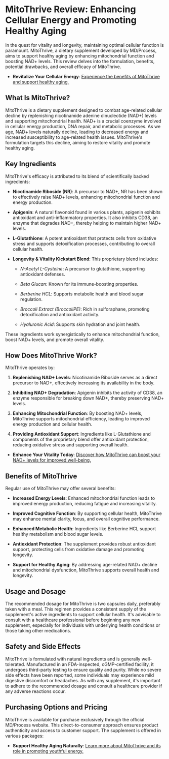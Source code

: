 # MitoThrive Review: Enhancing Cellular Energy and Promoting Healthy Aging

In the quest for vitality and longevity, maintaining optimal cellular function is paramount. MitoThrive, a dietary supplement developed by MD/Process, aims to support healthy aging by enhancing mitochondrial function and boosting NAD+ levels. This review delves into the formulation, benefits, potential drawbacks, and overall efficacy of MitoThrive.

- **Revitalize Your Cellular Energy**: [Experience the benefits of MitoThrive and support healthy aging.](https://d5f673upgw2bw-fcki-ewbyolx.hop.clickbank.net/?&traffic_type=gorganic)

## What Is MitoThrive?

MitoThrive is a dietary supplement designed to combat age-related cellular decline by replenishing nicotinamide adenine dinucleotide (NAD+) levels and supporting mitochondrial health. NAD+ is a crucial coenzyme involved in cellular energy production, DNA repair, and metabolic processes. As we age, NAD+ levels naturally decline, leading to decreased energy and increased susceptibility to age-related health issues. MitoThrive's formulation targets this decline, aiming to restore vitality and promote healthy aging. 

## Key Ingredients

MitoThrive's efficacy is attributed to its blend of scientifically backed ingredients:

- **Nicotinamide Riboside (NR)**: A precursor to NAD+, NR has been shown to effectively raise NAD+ levels, enhancing mitochondrial function and energy production. 

- **Apigenin**: A natural flavonoid found in various plants, apigenin exhibits antioxidant and anti-inflammatory properties. It also inhibits CD38, an enzyme that degrades NAD+, thereby helping to maintain higher NAD+ levels. 

- **L-Glutathione**: A potent antioxidant that protects cells from oxidative stress and supports detoxification processes, contributing to overall cellular health. 

- **Longevity & Vitality Kickstart Blend**: This proprietary blend includes:

  - *N-Acetyl L-Cysteine*: A precursor to glutathione, supporting antioxidant defenses.

  - *Beta Glucan*: Known for its immune-boosting properties.

  - *Berberine HCL*: Supports metabolic health and blood sugar regulation.

  - *Broccoli Extract (BroccoliPE)*: Rich in sulforaphane, promoting detoxification and antioxidant activity.

  - *Hyaluronic Acid*: Supports skin hydration and joint health.

These ingredients work synergistically to enhance mitochondrial function, boost NAD+ levels, and promote overall vitality. 

## How Does MitoThrive Work?

MitoThrive operates by:

1. **Replenishing NAD+ Levels**: Nicotinamide Riboside serves as a direct precursor to NAD+, effectively increasing its availability in the body. 

2. **Inhibiting NAD+ Degradation**: Apigenin inhibits the activity of CD38, an enzyme responsible for breaking down NAD+, thereby preserving NAD+ levels. 

3. **Enhancing Mitochondrial Function**: By boosting NAD+ levels, MitoThrive supports mitochondrial efficiency, leading to improved energy production and cellular health. 

4. **Providing Antioxidant Support**: Ingredients like L-Glutathione and components of the proprietary blend offer antioxidant protection, reducing oxidative stress and supporting overall health. 

- **Enhance Your Vitality Today**: [Discover how MitoThrive can boost your NAD+ levels for improved well-being.](https://d5f673upgw2bw-fcki-ewbyolx.hop.clickbank.net/?&traffic_type=gorganic)


## Benefits of MitoThrive

Regular use of MitoThrive may offer several benefits:

- **Increased Energy Levels**: Enhanced mitochondrial function leads to improved energy production, reducing fatigue and increasing vitality. 

- **Improved Cognitive Function**: By supporting cellular health, MitoThrive may enhance mental clarity, focus, and overall cognitive performance. 

- **Enhanced Metabolic Health**: Ingredients like Berberine HCL support healthy metabolism and blood sugar levels. 

- **Antioxidant Protection**: The supplement provides robust antioxidant support, protecting cells from oxidative damage and promoting longevity. 

- **Support for Healthy Aging**: By addressing age-related NAD+ decline and mitochondrial dysfunction, MitoThrive supports overall health and longevity. 

## Usage and Dosage

The recommended dosage for MitoThrive is two capsules daily, preferably taken with a meal. This regimen provides a consistent supply of the supplement's active ingredients to support cellular health. It's advisable to consult with a healthcare professional before beginning any new supplement, especially for individuals with underlying health conditions or those taking other medications. 

## Safety and Side Effects

MitoThrive is formulated with natural ingredients and is generally well-tolerated. Manufactured in an FDA-inspected, cGMP-certified facility, it undergoes third-party testing to ensure quality and purity. While no severe side effects have been reported, some individuals may experience mild digestive discomfort or headaches. As with any supplement, it's important to adhere to the recommended dosage and consult a healthcare provider if any adverse reactions occur. 

## Purchasing Options and Pricing

MitoThrive is available for purchase exclusively through the official MD/Process website. This direct-to-consumer approach ensures product authenticity and access to customer support. The supplement is offered in various packages: 

- **Support Healthy Aging Naturally**: [Learn more about MitoThrive and its role in promoting youthful energy.](https://d5f673upgw2bw-fcki-ewbyolx.hop.clickbank.net/?&traffic_type=gorganic)


